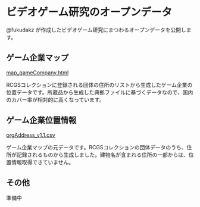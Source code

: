 # ビデオゲーム研究のオープンデータ
@fukudakz が作成したビデオゲーム研究にまつわるオープンデータを公開します。

## ゲーム企業マップ
[map_gameCompany.html](https://github.com/fukudakz/gameopendata/raw/main/map_gameCompany.html)

RCGSコレクションに登録される団体の住所のリストから生成したゲーム企業の位置データです。所蔵品から生成した典拠ファイルに基づくデータなので、国内のカバー率が相対的に高くなっています。

## ゲーム企業位置情報
[orgAddress_v1.1.csv](https://github.com/fukudakz/gameopendata/raw/main/OrgAddress_v1.1.csv)

ゲーム企業マップの元データです。RCGSコレクションの団体データのうち、住所が記録されるものから生成しました。建物名が含まれる住所の一部からは、位置情報取得できていません。

## その他
準備中
